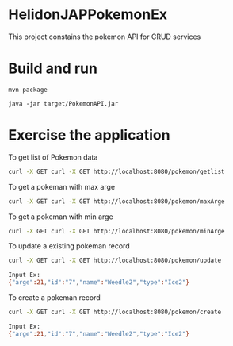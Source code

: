 # HelidonJAPPokemonEx
This project constains the pokemon API for CRUD services

# Build and run
```
mvn package

java -jar target/PokemonAPI.jar
```

# Exercise the application
To get list of Pokemon data
```sh
curl -X GET curl -X GET http://localhost:8080/pokemon/getlist
```
To get a pokeman with max arge 
```sh
curl -X GET curl -X GET http://localhost:8080/pokemon/maxArge
```
To get a pokeman with min arge 
```sh
curl -X GET curl -X GET http://localhost:8080/pokemon/minArge
```
To update a existing pokeman record
```sh
curl -X GET curl -X GET http://localhost:8080/pokemon/update

Input Ex:
{"arge":21,"id":"7","name":"Weedle2","type":"Ice2"}
```
To create a pokeman record
```sh
curl -X GET curl -X GET http://localhost:8080/pokemon/create

Input Ex:
{"arge":21,"id":"7","name":"Weedle2","type":"Ice2"}
```
